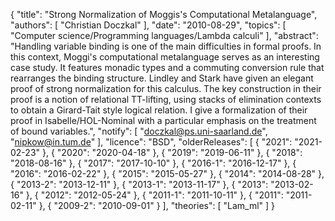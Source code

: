 {
    "title": "Strong Normalization of Moggis's Computational Metalanguage",
    "authors": [
        "Christian Doczkal"
    ],
    "date": "2010-08-29",
    "topics": [
        "Computer science/Programming languages/Lambda calculi"
    ],
    "abstract": "Handling variable binding is one of the main difficulties in formal proofs. In this context, Moggi's computational metalanguage serves as an interesting case study. It features monadic types and a commuting conversion rule that rearranges the binding structure. Lindley and Stark have given an elegant proof of strong normalization for this calculus. The key construction in their proof is a notion of relational TT-lifting, using stacks of elimination contexts to obtain a Girard-Tait style logical relation. I give a formalization of their proof in Isabelle/HOL-Nominal with a particular emphasis on the treatment of bound variables.",
    "notify": [
        "doczkal@ps.uni-saarland.de",
        "nipkow@in.tum.de"
    ],
    "licence": "BSD",
    "olderReleases": [
        {
            "2021": "2021-02-23"
        },
        {
            "2020": "2020-04-18"
        },
        {
            "2019": "2019-06-11"
        },
        {
            "2018": "2018-08-16"
        },
        {
            "2017": "2017-10-10"
        },
        {
            "2016-1": "2016-12-17"
        },
        {
            "2016": "2016-02-22"
        },
        {
            "2015": "2015-05-27"
        },
        {
            "2014": "2014-08-28"
        },
        {
            "2013-2": "2013-12-11"
        },
        {
            "2013-1": "2013-11-17"
        },
        {
            "2013": "2013-02-16"
        },
        {
            "2012": "2012-05-24"
        },
        {
            "2011-1": "2011-10-11"
        },
        {
            "2011": "2011-02-11"
        },
        {
            "2009-2": "2010-09-01"
        }
    ],
    "theories": [
        "Lam_ml"
    ]
}